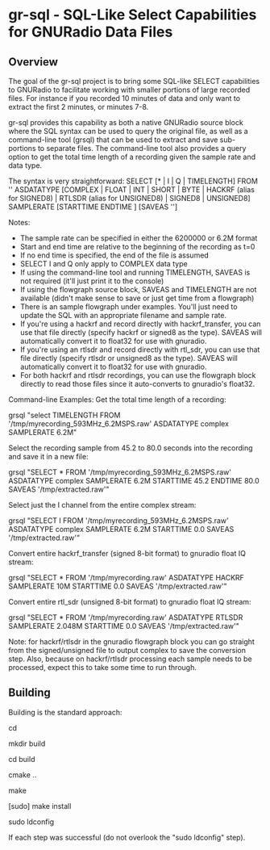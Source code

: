 # gr-sql - SQL-Like Select Capabilities for GNURadio Data Files 

## Overview
The goal of the gr-sql project is to bring some SQL-like SELECT capabilities to GNURadio to facilitate working with smaller portions of large recorded files.  For instance if you recorded 10 minutes of data and only want to extract the first 2 minutes, or minutes 7-8.

gr-sql provides this capability as both a native GNURadio source block where the SQL syntax can be used to query the original file, as well as a command-line tool (grsql) that can be used to extract and save sub-portions to separate files.  The command-line tool also provides a query option to get the total time length of a recording given the sample rate and data type.

The syntax is very straightforward:
SELECT [* | I | Q | TIMELENGTH] FROM '<file source>' ASDATATYPE [COMPLEX | FLOAT | INT | SHORT | BYTE | HACKRF (alias for SIGNED8) | RTLSDR (alias for UNSIGNED8) | SIGNED8 | UNSIGNED8] SAMPLERATE <sps> 
[STARTTIME <time in seconds as float> ENDTIME <time in seconds as float>] [SAVEAS '<output file>']

Notes:
- The sample rate can be specified in either the 6200000 or 6.2M format
- Start and end time are relative to the beginning of the recording as t=0
- If no end time is specified, the end of the file is assumed
- SELECT I and Q only apply to COMPLEX data type
- If using the command-line tool and running TIMELENGTH, SAVEAS is not required (it'll just print it to the console)
- If using the flowgraph source block, SAVEAS and TIMELENGTH are not available (didn't make sense to save or just get time from a flowgraph)
- There is an sample flowgraph under examples.  You'll just need to update the SQL with an appropriate filename and sample rate.
- If you're using a hackrf and record directly with hackrf_transfer, you can use that file directly (specify hackrf or signed8 as the type).  SAVEAS will automatically convert it to float32 for use with gnuradio.
- If you're using an rtlsdr and record directly with rtl_sdr, you can use that file directly (specify rtlsdr or unsigned8 as the type).  SAVEAS will automatically convert it to float32 for use with gnuradio.
- For both hackrf and rtlsdr recordings, you can use the flowgraph block directly to read those files since it auto-converts to gnuradio's float32.


Command-line Examples:
Get the total time length of a recording:

grsql "select TIMELENGTH FROM '/tmp/myrecording_593MHz_6.2MSPS.raw' ASDATATYPE complex SAMPLERATE 6.2M"


Select the recording sample from 45.2 to 80.0 seconds into the recording and save it in a new file:

grsql "SELECT * FROM '/tmp/myrecording_593MHz_6.2MSPS.raw' ASDATATYPE complex SAMPLERATE 6.2M STARTTIME 45.2 ENDTIME 80.0 SAVEAS '/tmp/extracted.raw'"


Select just the I channel from the entire complex stream:

grsql "SELECT I FROM '/tmp/myrecording_593MHz_6.2MSPS.raw' ASDATATYPE complex SAMPLERATE 6.2M STARTTIME 0.0 SAVEAS '/tmp/extracted.raw'"


Convert entire hackrf_transfer (signed 8-bit format) to gnuradio float IQ stream:

grsql "SELECT * FROM '/tmp/myrecording.raw' ASDATATYPE HACKRF SAMPLERATE 10M STARTTIME 0.0 SAVEAS '/tmp/extracted.raw'"


Convert entire rtl_sdr (unsigned 8-bit format) to gnuradio float IQ stream:

grsql "SELECT * FROM '/tmp/myrecording.raw' ASDATATYPE RTLSDR SAMPLERATE 2.048M STARTTIME 0.0 SAVEAS '/tmp/extracted.raw'"


Note: for hackrf/rtlsdr in the gnuradio flowgraph block you can go straight from the signed/unsigned file to output complex to save the conversion step.  Also, because on hackrf/rtlsdr processing each sample needs to be processed, expect this to take some time to run through.


## Building
Building is the standard approach:


cd <clone directory>

mkdir build

cd build

cmake ..

make

[sudo] make install

sudo ldconfig

If each step was successful (do not overlook the "sudo ldconfig" step).


